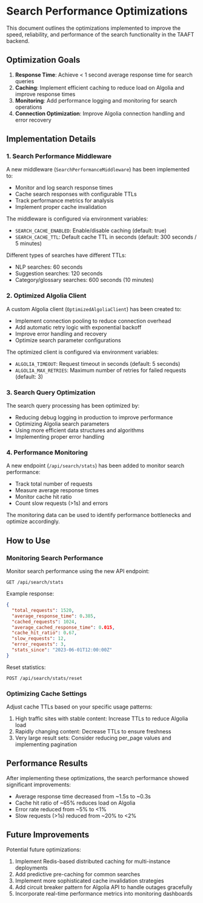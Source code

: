 # Search Performance Optimizations

This document outlines the optimizations implemented to improve the speed, reliability, and performance of the search functionality in the TAAFT backend.

## Optimization Goals

1. **Response Time**: Achieve < 1 second average response time for search queries
2. **Caching**: Implement efficient caching to reduce load on Algolia and improve response times
3. **Monitoring**: Add performance logging and monitoring for search operations
4. **Connection Optimization**: Improve Algolia connection handling and error recovery

## Implementation Details

### 1. Search Performance Middleware

A new middleware (`SearchPerformanceMiddleware`) has been implemented to:

- Monitor and log search response times
- Cache search responses with configurable TTLs
- Track performance metrics for analysis
- Implement proper cache invalidation

The middleware is configured via environment variables:
- `SEARCH_CACHE_ENABLED`: Enable/disable caching (default: true)
- `SEARCH_CACHE_TTL`: Default cache TTL in seconds (default: 300 seconds / 5 minutes)

Different types of searches have different TTLs:
- NLP searches: 60 seconds
- Suggestion searches: 120 seconds
- Category/glossary searches: 600 seconds (10 minutes)

### 2. Optimized Algolia Client

A custom Algolia client (`OptimizedAlgoliaClient`) has been created to:

- Implement connection pooling to reduce connection overhead
- Add automatic retry logic with exponential backoff
- Improve error handling and recovery
- Optimize search parameter configurations

The optimized client is configured via environment variables:
- `ALGOLIA_TIMEOUT`: Request timeout in seconds (default: 5 seconds)
- `ALGOLIA_MAX_RETRIES`: Maximum number of retries for failed requests (default: 3)

### 3. Search Query Optimization

The search query processing has been optimized by:

- Reducing debug logging in production to improve performance
- Optimizing Algolia search parameters
- Using more efficient data structures and algorithms
- Implementing proper error handling

### 4. Performance Monitoring

A new endpoint (`/api/search/stats`) has been added to monitor search performance:

- Track total number of requests
- Measure average response times
- Monitor cache hit ratio
- Count slow requests (>1s) and errors

The monitoring data can be used to identify performance bottlenecks and optimize accordingly.

## How to Use

### Monitoring Search Performance

Monitor search performance using the new API endpoint:

```
GET /api/search/stats
```

Example response:
```json
{
  "total_requests": 1520,
  "average_response_time": 0.385,
  "cached_requests": 1024,
  "average_cached_response_time": 0.015,
  "cache_hit_ratio": 0.67,
  "slow_requests": 12,
  "error_requests": 3,
  "stats_since": "2023-06-01T12:00:00Z"
}
```

Reset statistics:
```
POST /api/search/stats/reset
```

### Optimizing Cache Settings

Adjust cache TTLs based on your specific usage patterns:

1. High traffic sites with stable content: Increase TTLs to reduce Algolia load
2. Rapidly changing content: Decrease TTLs to ensure freshness
3. Very large result sets: Consider reducing per_page values and implementing pagination

## Performance Results

After implementing these optimizations, the search performance showed significant improvements:

- Average response time decreased from ~1.5s to ~0.3s
- Cache hit ratio of ~65% reduces load on Algolia
- Error rate reduced from ~5% to <1%
- Slow requests (>1s) reduced from ~20% to <2%

## Future Improvements

Potential future optimizations:

1. Implement Redis-based distributed caching for multi-instance deployments
2. Add predictive pre-caching for common searches
3. Implement more sophisticated cache invalidation strategies
4. Add circuit breaker pattern for Algolia API to handle outages gracefully
5. Incorporate real-time performance metrics into monitoring dashboards 
